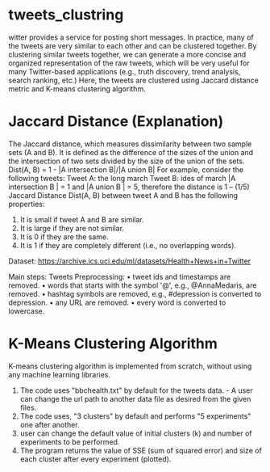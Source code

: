 # tweets_clustring
witter provides a service for posting short messages. In practice, many of
the tweets are very similar to each other and can be clustered together.
By clustering similar tweets together, we can generate a more concise and
organized representation of the raw tweets, which will be very useful for
many Twitter-based applications (e.g., truth discovery, trend analysis,
search ranking, etc.)
Here, the tweets are clustered using Jaccard distance metric and K-means clustering algorithm.
# Jaccard Distance (Explanation)
The Jaccard distance, which measures dissimilarity between two sample sets (A and B).
It is defined as the difference of the sizes of the union and the intersection of two sets divided by the size of the union of the sets.
Dist(A, B) = 1 - |A intersection B|/|A union B|
For example, consider the following tweets:
Tweet A: the long march
Tweet B: ides of march
|A intersection B | = 1 and |A union B | = 5, therefore the distance is 1 – (1/5)
Jaccard Distance Dist(A, B) between tweet A and B has the following properties:
1. It is small if tweet A and B are similar.
2. It is large if they are not similar.
3. It is 0 if they are the same.
4. It is 1 if they are completely different (i.e., no overlapping words).

Dataset:
https://archive.ics.uci.edu/ml/datasets/Health+News+in+Twitter

Main steps:
Tweets Preprocessing:
• tweet ids and timestamps are removed.
• words that starts with the symbol '@', e.g., @AnnaMedaris, are removed.
• hashtag symbols are removed, e.g., #depression is converted to depression.
• any URL are removed.
• every word is converted to lowercase.

# K-Means Clustering Algorithm
K-means clustering algorithm is implemented from scratch, without using
any machine learning libraries.

1) The code uses "bbchealth.txt" by default for the tweets data. - A user
can change the url path to another data file as desired from the given
files.
2) The code uses, "3 clusters" by default and performs "5 experiments" one
after another.
3) user can change the default value of initial clusters (k) and number of
experiments to be performed.
4) The program returns the value of SSE (sum of squared error) and size
of each cluster after every experiment (plotted).
